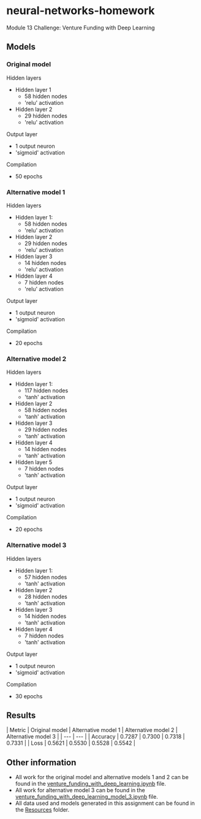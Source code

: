 # neural-networks-homework
Module 13 Challenge: Venture Funding with Deep Learning

## Models
### Original model
Hidden layers
- Hidden layer 1
  - 58 hidden nodes
  - 'relu' activation
- Hidden layer 2
  - 29 hidden nodes
  - 'relu' activation

Output layer
- 1 output neuron
- 'sigmoid' activation

Compilation
- 50 epochs

### Alternative model 1
Hidden layers
- Hidden layer 1:
  - 58 hidden nodes
  - 'relu' activation
- Hidden layer 2
  - 29 hidden nodes
  - 'relu' activation
- Hidden layer 3
  - 14 hidden nodes
  - 'relu' activation
- Hidden layer 4
  - 7 hidden nodes
  - 'relu' activation

Output layer
- 1 output neuron
- 'sigmoid' activation

Compilation
- 20 epochs

### Alternative model 2
Hidden layers
- Hidden layer 1:
  - 117 hidden nodes
  - 'tanh' activation
- Hidden layer 2
  - 58 hidden nodes
  - 'tanh' activation
- Hidden layer 3
  - 29 hidden nodes
  - 'tanh' activation
- Hidden layer 4
  - 14 hidden nodes
  - 'tanh' activation
- Hidden layer 5
  - 7 hidden nodes
  - 'tanh' activation

Output layer
- 1 output neuron
- 'sigmoid' activation

Compilation
- 20 epochs

### Alternative model 3
Hidden layers
- Hidden layer 1:
  - 57 hidden nodes
  - 'tanh' activation
- Hidden layer 2
  - 28 hidden nodes
  - 'tanh' activation
- Hidden layer 3
  - 14 hidden nodes
  - 'tanh' activation
- Hidden layer 4
  - 7 hidden nodes
  - 'tanh' activation

Output layer
- 1 output neuron
- 'sigmoid' activation

Compilation
- 30 epochs

## Results
| Metric | Original model | Alternative model 1 | Alternative model 2 | Alternative model 3 |
| --- | --- |
| Accuracy | 0.7287 | 0.7300 | 0.7318 | 0.7331 |
| Loss | 0.5621 | 0.5530 | 0.5528 | 0.5542 |

## Other information
- All work for the original model and alternative models 1 and 2 can be found in the [venture_funding_with_deep_learning.ipynb](https://github.com/julianritchey/neural-networks-homework/blob/main/venture_funding_with_deep_learning.ipynb) file.
- All work for alternative model 3 can be found in the [venture_funding_with_deep_learning_model_3.ipynb](https://github.com/julianritchey/neural-networks-homework/blob/main/venture_funding_with_deep_learning_model_3.ipynb) file.
- All data used and models generated in this assignment can be found in the [Resources](https://github.com/julianritchey/neural-networks-homework/tree/main/Resources) folder.